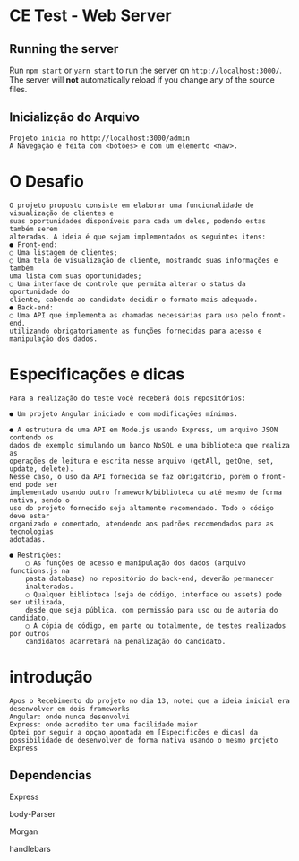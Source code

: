 # CE Test - Web Server

## Running the server

Run `npm start` or `yarn start` to run the server on `http://localhost:3000/`. The server will **not** automatically reload if you change any of the source files.


## Inicializção do Arquivo

    Projeto inicia no http://localhost:3000/admin
    A Navegação é feita com <botões> e com um elemento <nav>.



#   O Desafio

    O projeto proposto consiste em elaborar uma funcionalidade de visualização de clientes e
    suas oportunidades disponíveis para cada um deles, podendo estas também serem
    alteradas. A ideia é que sejam implementados os seguintes itens:
    ● Front-end:
    ○ Uma listagem de clientes;
    ○ Uma tela de visualização de cliente, mostrando suas informações e também
    uma lista com suas oportunidades;
    ○ Uma interface de controle que permita alterar o status da oportunidade do
    cliente, cabendo ao candidato decidir o formato mais adequado.
    ● Back-end:
    ○ Uma API que implementa as chamadas necessárias para uso pelo front-end,
    utilizando obrigatoriamente as funções fornecidas para acesso e
    manipulação dos dados.


#   Especificações e dicas
    Para a realização do teste você receberá dois repositórios:
    
    ● Um projeto Angular iniciado e com modificações mínimas.

    ● A estrutura de uma API em Node.js usando Express, um arquivo JSON contendo os
    dados de exemplo simulando um banco NoSQL e uma biblioteca que realiza as
    operações de leitura e escrita nesse arquivo (getAll, getOne, set, update, delete).
    Nesse caso, o uso da API fornecida se faz obrigatório, porém o front-end pode ser
    implementado usando outro framework/biblioteca ou até mesmo de forma nativa, sendo o
    uso do projeto fornecido seja altamente recomendado. Todo o código deve estar
    organizado e comentado, atendendo aos padrões recomendados para as tecnologias
    adotadas.
    
    ● Restrições:
        ○ As funções de acesso e manipulação dos dados (arquivo functions.js na
        pasta database) no repositório do back-end, deverão permanecer
        inalteradas.
        ○ Qualquer biblioteca (seja de código, interface ou assets) pode ser utilizada,
        desde que seja pública, com permissão para uso ou de autoria do candidato.
        ○ A cópia de código, em parte ou totalmente, de testes realizados por outros
        candidatos acarretará na penalização do candidato.

#   introdução
    Apos o Recebimento do projeto no dia 13, notei que a ideia inicial era desenvolver em dois frameworks
    Angular: onde nunca desenvolvi
    Express: onde acredito ter uma facilidade maior
    Optei por seguir a opçao apontada em [Especificões e dicas] da possibilidade de desenvolver de forma nativa usando o mesmo projeto Express 
    
## Dependencias

Express

body-Parser

Morgan

handlebars

